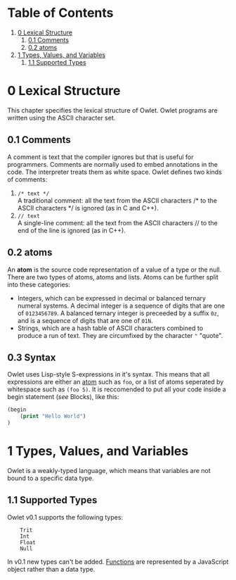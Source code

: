 # Table of Contents
1. [0 Lexical Structure](#0-lexical-structure)
    1. [0.1 Comments](#01-comments)
    1. [0.2 atoms](#02-atoms)
1. [1 Types, Values, and Variables](#1-types-values-and-variables)
    1. [1.1 Supported Types](#11-supported-types)
# 0 Lexical Structure
This chapter specifies the lexical structure of Owlet. Owlet programs are written using the ASCII character set. 
## 0.1 Comments
A comment is text that the compiler ignores but that is useful for programmers. Comments are normally used to embed annotations in the code. The interpreter treats them as white space. Owlet defines two kinds of comments:
1. `/* text */ `<br />A traditional comment: all the text from the ASCII characters /* to the ASCII characters */ is ignored (as in C and C++).
2. `// text`<br />A single-line comment: all the text from the ASCII characters // to the end of the line is ignored (as in C++).

## 0.2 atoms
An **atom** is the source code representation of a value of a type or the null. There are two types of atoms, atoms and lists. Atoms can be further split into these categories:
* Integers, which can be expressed in decimal or balanced ternary numeral systems. A decimal integer is a sequence of digits that are one of `0123456789`. A balanced ternary integer is preceeded by a suffix `0z`, and is a sequence of digits that are one of `01N`.
* Strings, which are a hash table of ASCII characters combined to produce a run of text. They are circumfixed by the character `"` "quote".

## 0.3 Syntax
Owlet uses Lisp-style S-expressions in it's syntax. This means that all expressions are either an [atom](#02-atoms) such as `foo`, or a list of atoms seperated by whitespace such as `(foo 5)`. It is reccomended to put all your code inside a begin statement (*see* Blocks), like this:
```clojure
(begin
    (print "Hello World")
)
```
# 1 Types, Values, and Variables
Owlet is a weakly-typed language, which means that variables are not bound to a specific data type. 

## 1.1 Supported Types
Owlet v0.1 supports the following types:
```
    Trit
    Int
    Float
    Null
```

In v0.1 new types can't be added. [Functions](#2-functions-and-functional-programming) are represented by a JavaScript object rather than a data type.